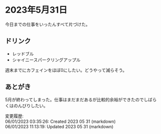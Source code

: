 # 2023年5月31日

今日までの仕事をいったんすべて片づけた。

## ドリンク

- レッドブル
- シャイニースパークリングアップル

週末までにカフェインをほぼ0にしたい。どうやって減らそう。

## あとがき

5月が終わってしまった。仕事はまだまだあるが比較的余裕ができたのでしばらくはのんびりしたい。

変更履歴:  
06/01/2023 03:35:26: Created 2023 05 31 (markdown)  
06/01/2023 11:13:19: Updated 2023 05 31 (markdown)  
